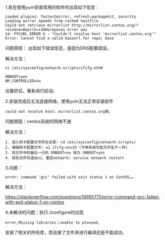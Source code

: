 1.若在使用yum安装常用的软件时出现如下信息：

```
Loaded plugins: fastestmirror, refresh-packagekit, security
Loading mirror speeds from cached hostfile
Could not retrieve mirrorlist http://mirrorlist.centos.org/?release=6&arch=i386&repo=os error was
14: PYCURL ERROR 6 - "Couldn't resolve host 'mirrorlist.centos.org'"
Error: Cannot find a valid baseurl for repo: base
```

问题原因：
出现如下错误信息，是因为DNS配置错误。

解决方法：
```
vi /etc/sysconfig/network-scripts/ifcfg-eth0

ONBOOT=yes
NM_CONTROLLED=no
```

设置好后，重新进行启动。


2.安装完成后无法连接网络，使用yum无法正常安装软件
```
could not resolve host: mirrorlist.centos.org等。
```

问题原因：centos系统的网络不通

解决方法：
```
1. 进入网卡配置文件所在目录: cd /etc/sysconfig/network-scripts/
2. 编辑网卡配置文件: vi ifcfg-ens33 (不用系统可能文件名不一样)
3. 将文件中的最后一行的 ONBOOT=no 改为 ONBOOT=yes
4. 保存文件并退出vi，重启network: service network restart
```


3.问题：
```
error: command 'gcc' failed with exit status 1 on CentOS……
```

解决方法：

https://stackoverflow.com/questions/19955775/error-command-gcc-failed-with-exit-status-1-on-centos


4.未解决的问题：执行./configure时出现
```
error,Missing libraries；unable to ptoceed.
```

安装了相关的所有库，而且换了文件夹进行编译还是不能成功。
